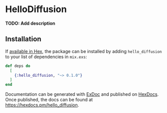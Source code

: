 # HelloDiffusion

**TODO: Add description**

## Installation

If [available in Hex](https://hex.pm/docs/publish), the package can be installed
by adding `hello_diffusion` to your list of dependencies in `mix.exs`:

```elixir
def deps do
  [
    {:hello_diffusion, "~> 0.1.0"}
  ]
end
```

Documentation can be generated with [ExDoc](https://github.com/elixir-lang/ex_doc)
and published on [HexDocs](https://hexdocs.pm). Once published, the docs can
be found at <https://hexdocs.pm/hello_diffusion>.


